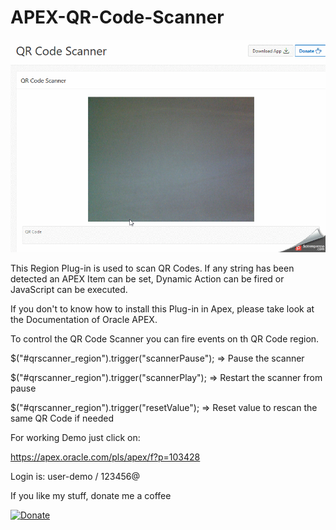  # APEX-QR-Code-Scanner

![Screenshot](https://github.com/RonnyWeiss/APEX-QR-Code-Scanner/blob/master/screenshot.gif?raw=true)

This Region Plug-in is used to scan QR Codes. If any string has been detected an APEX Item can be set, Dynamic Action can be fired or JavaScript can be executed.

If you don't to know how to install this Plug-in in Apex, please take look at the Documentation of Oracle APEX.

To control the QR Code Scanner you can fire events on th QR Code region.

$("#qrscanner_region").trigger("scannerPause"); => Pause the scanner

$("#qrscanner_region").trigger("scannerPlay"); => Restart the scanner from pause

$("#qrscanner_region").trigger("resetValue"); => Reset value to rescan the same QR Code if needed

For working Demo just click on:

https://apex.oracle.com/pls/apex/f?p=103428

Login is: user-demo / 123456@

If you like my stuff, donate me a coffee

[![Donate](https://img.shields.io/badge/Donate-PayPal-green.svg)](https://www.paypal.me/RonnyW1)
